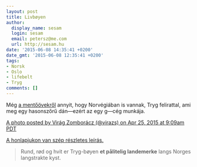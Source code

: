 ```yaml
---
layout: post
title: Livbøyen
author:
  display_name: sesam
  login: sesam
  email: petersz@me.com
  url: http://sesam.hu
date: '2015-06-08 14:35:41 +0200'
date_gmt: '2015-06-08 12:35:41 +0200'
tags:
- Norsk
- Oslo
- lifebelt
- Tryg
comments: []
---
```


Még [a mentőövekről](/2015/06/04/trygg-hansa) annyit, hogy Norvégiában is vannak, Tryg felirattal, ami meg egy hasonszőrű dán—ezért az egy g—cég munkája.

[A photo posted by Virág Zomborácz (@virazs) on Apr 25, 2015 at 9:09am PDT](https://instagram.com/p/153HoFkjuE/)

[A honlapjukon van szép részletes leírás.](http://www.tryg.no/om-tryg/samfunnsansvar/livboeyen/index.html?csref=Bunnmeny_Om_Tryg_Livboye)

> Rund, rød og hvit er Tryg-bøyen **et pålitelig landemerke** langs Norges langstrakte kyst.

